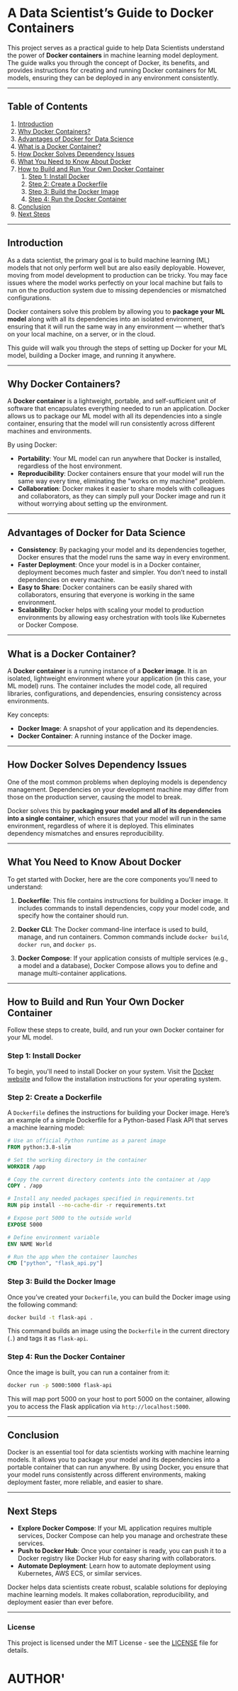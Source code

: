 
# A Data Scientist’s Guide to Docker Containers

This project serves as a practical guide to help Data Scientists understand the power of **Docker containers** in machine learning model deployment. The guide walks you through the concept of Docker, its benefits, and provides instructions for creating and running Docker containers for ML models, ensuring they can be deployed in any environment consistently.

---

## Table of Contents

1. [Introduction](#introduction)
2. [Why Docker Containers?](#why-docker-containers)
3. [Advantages of Docker for Data Science](#advantages-of-docker-for-data-science)
4. [What is a Docker Container?](#what-is-a-docker-container)
5. [How Docker Solves Dependency Issues](#how-docker-solves-dependency-issues)
6. [What You Need to Know About Docker](#what-you-need-to-know-about-docker)
7. [How to Build and Run Your Own Docker Container](#how-to-build-and-run-your-own-docker-container)
    1. [Step 1: Install Docker](#step-1-install-docker)
    2. [Step 2: Create a Dockerfile](#step-2-create-a-dockerfile)
    3. [Step 3: Build the Docker Image](#step-3-build-the-docker-image)
    4. [Step 4: Run the Docker Container](#step-4-run-the-docker-container)
8. [Conclusion](#conclusion)
9. [Next Steps](#next-steps)

---

## Introduction

As a data scientist, the primary goal is to build machine learning (ML) models that not only perform well but are also easily deployable. However, moving from model development to production can be tricky. You may face issues where the model works perfectly on your local machine but fails to run on the production system due to missing dependencies or mismatched configurations.

Docker containers solve this problem by allowing you to **package your ML model** along with all its dependencies into an isolated environment, ensuring that it will run the same way in any environment — whether that’s on your local machine, on a server, or in the cloud.

This guide will walk you through the steps of setting up Docker for your ML model, building a Docker image, and running it anywhere.

---

## Why Docker Containers?

A **Docker container** is a lightweight, portable, and self-sufficient unit of software that encapsulates everything needed to run an application. Docker allows us to package our ML model with all its dependencies into a single container, ensuring that the model will run consistently across different machines and environments.

By using Docker:

- **Portability**: Your ML model can run anywhere that Docker is installed, regardless of the host environment.
- **Reproducibility**: Docker containers ensure that your model will run the same way every time, eliminating the "works on my machine" problem.
- **Collaboration**: Docker makes it easier to share models with colleagues and collaborators, as they can simply pull your Docker image and run it without worrying about setting up the environment.

---

## Advantages of Docker for Data Science

- **Consistency**: By packaging your model and its dependencies together, Docker ensures that the model runs the same way in every environment.
- **Faster Deployment**: Once your model is in a Docker container, deployment becomes much faster and simpler. You don’t need to install dependencies on every machine.
- **Easy to Share**: Docker containers can be easily shared with collaborators, ensuring that everyone is working in the same environment.
- **Scalability**: Docker helps with scaling your model to production environments by allowing easy orchestration with tools like Kubernetes or Docker Compose.

---

## What is a Docker Container?

A **Docker container** is a running instance of a **Docker image**. It is an isolated, lightweight environment where your application (in this case, your ML model) runs. The container includes the model code, all required libraries, configurations, and dependencies, ensuring consistency across environments.

Key concepts:
- **Docker Image**: A snapshot of your application and its dependencies.
- **Docker Container**: A running instance of the Docker image.

---

## How Docker Solves Dependency Issues

One of the most common problems when deploying models is dependency management. Dependencies on your development machine may differ from those on the production server, causing the model to break.

Docker solves this by **packaging your model and all of its dependencies into a single container**, which ensures that your model will run in the same environment, regardless of where it is deployed. This eliminates dependency mismatches and ensures reproducibility.

---

## What You Need to Know About Docker

To get started with Docker, here are the core components you'll need to understand:

1. **Dockerfile**: This file contains instructions for building a Docker image. It includes commands to install dependencies, copy your model code, and specify how the container should run.
   
2. **Docker CLI**: The Docker command-line interface is used to build, manage, and run containers. Common commands include `docker build`, `docker run`, and `docker ps`.

3. **Docker Compose**: If your application consists of multiple services (e.g., a model and a database), Docker Compose allows you to define and manage multi-container applications.

---

## How to Build and Run Your Own Docker Container

Follow these steps to create, build, and run your own Docker container for your ML model.

### Step 1: Install Docker

To begin, you'll need to install Docker on your system. Visit the [Docker website](https://www.docker.com/get-started) and follow the installation instructions for your operating system.

### Step 2: Create a Dockerfile

A `Dockerfile` defines the instructions for building your Docker image. Here’s an example of a simple Dockerfile for a Python-based Flask API that serves a machine learning model:

```Dockerfile
# Use an official Python runtime as a parent image
FROM python:3.8-slim

# Set the working directory in the container
WORKDIR /app

# Copy the current directory contents into the container at /app
COPY . /app

# Install any needed packages specified in requirements.txt
RUN pip install --no-cache-dir -r requirements.txt

# Expose port 5000 to the outside world
EXPOSE 5000

# Define environment variable
ENV NAME World

# Run the app when the container launches
CMD ["python", "flask_api.py"]
```

### Step 3: Build the Docker Image

Once you’ve created your `Dockerfile`, you can build the Docker image using the following command:

```bash
docker build -t flask-api .
```

This command builds an image using the `Dockerfile` in the current directory (`.`) and tags it as `flask-api`.

### Step 4: Run the Docker Container

Once the image is built, you can run a container from it:

```bash
docker run -p 5000:5000 flask-api
```

This will map port 5000 on your host to port 5000 on the container, allowing you to access the Flask application via `http://localhost:5000`.

---

## Conclusion

Docker is an essential tool for data scientists working with machine learning models. It allows you to package your model and its dependencies into a portable container that can run anywhere. By using Docker, you ensure that your model runs consistently across different environments, making deployment faster, more reliable, and easier to share.

---

## Next Steps

- **Explore Docker Compose**: If your ML application requires multiple services, Docker Compose can help you manage and orchestrate these services.
- **Push to Docker Hub**: Once your container is ready, you can push it to a Docker registry like Docker Hub for easy sharing with collaborators.
- **Automate Deployment**: Learn how to automate deployment using Kubernetes, AWS ECS, or similar services.

Docker helps data scientists create robust, scalable solutions for deploying machine learning models. It makes collaboration, reproducibility, and deployment easier than ever before.

---

### License

This project is licensed under the MIT License - see the [LICENSE](LICENSE) file for details.

# AUTHOR'